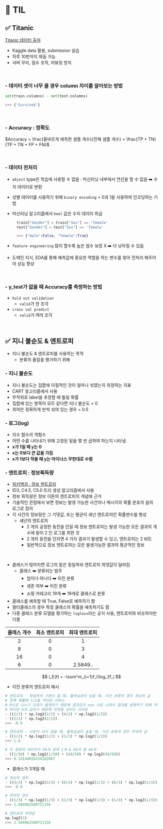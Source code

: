 # 🦁 TIL

## ✅ Titanic
[Titanic 데이터 출처](https://www.kaggle.com/competitions/titanic/data)
* Kaggle data 활용, submission 실습
* 하루 10번까지 제출 가능   
* 서버 무리, 점수 조작, 어뷰징 방지     

<br>

### - 데이터 셋이 너무 클 경우 column 차이를 알아보는 방법
```python
set(train.columns) - set(test.columns)

>>> {'Survived'}
```

<br>

### - Accuracy : 정확도
$Accuracy = \frac{올바르게 예측한 샘플 개수}{전체 샘플 개수} = \frac{TP + TN}{TP + TN + FP + FN}$

<br>

### - 데이터 전처리
* `object` type은 학습에 사용할 수 없음 : 머신러닝 내부에서 연산을 할 수 없음 ➡️ 수치 데이터로 변환
* 성별 데이터를 사용하기 위해 `binary encoding` = 0과 1을 사용하여 인코딩하는 기법
* 머신러닝 알고리즘에서 `bool` 값은 수치 데이터 취급
  ```python
    train["Gender"] = train["Sex"] == 'female'
    test["Gender"] = test["Sex"] == 'female'

    >>> {"male":False, "female":True}
  ```

* `feature engineering` 많이 할수록 높은 점수 보장 X ➡️ 더 낮아질 수 있음
* 도메인 지식, EDA를 통해 예측값에 중요한 역할을 하는 변수를 찾아 전처리 해주어야 성능 향상

<br>

### - y_test가 없을 때 Accuracy를 측정하는 방법
* `hold out validation`
  * `valid`가 한 조각
* `cross val predict`
  * `valid`가 여러 조각


<br>

## ✅ 지니 불순도 & 엔트로피 

* 지니 불순도 & 엔트로피를 사용하는 목적
  * 분류의 품질을 평가하기 위해

### - 지니 불순도
* 지니 불순도는 집합에 이질적인 것이 얼마나 섞였는지 측정하는 지표
* CART 알고리즘에서 사용
* 무작위로 label을 추정할 때 틀릴 확률
* 집합에 있는 항목이 모두 같다면 지니 불순도 = 0
* 최악은 정확하게 반씩 섞여 있는 경우 = 0.5


### - 로그(log)
* 지수 함수의 역함수
* 어떤 수를 나타내기 위해 고정된 밑을 몇 번 곱하여 하는지 나타냄
* **x가 1일 때 y는 0**
* **x는 0보다 큰 값을 가짐**
* **x가 1보다 작을 때 y는 마이너스 무한대로 수렴**
### - 엔트로피 : 정보획득량

* [위키백과 : 정보 엔트로피](https://ko.wikipedia.org/wiki/%EC%A0%95%EB%B3%B4_%EC%97%94%ED%8A%B8%EB%A1%9C%ED%94%BC)
* ID3, C4.5, C5.0 트리 생성 알고리즘에서 사용
* 정보 획득량은 정보 이론의 엔트로피의 개념에 근거
* 기술적인 관점에서 보면 정보는 발생 가능한 사건이나 메시지의 확률 분포의 음의 로그로 정의
* 각 사건의 정보량은 그 기댓값, 또는 평균이 섀넌 엔트로피인 확률변수를 형성
  * 섀넌의 엔트로피
    * 2 개의 공정한 동전을 던질 때 정보 엔트로피는 발생 가능한 모든 결과의 개수에 밑이 2 인 로그를 취한 것
    * 2 개의 동전을 던지면 4 가지 결과가 발생할 수 있고, 엔트로피는 2 비트 
    * 일반적으로 정보 엔트로피는 모든 발생가능한 결과의 평균적인 정보

<br>

* 클래스가 많아지면 로그의 밑은 동일하되 엔트로피 최댓값이 달라짐
  * 클래스 ➡️ 분류되는 범주
    * 암이다 아니다  ➡️ 이진 분류
    * 생존 여부 ➡️ 이진 분류
    * 쇼핑 카테고리 19개 ➡️ 19개로 클래스로 분류
* 클래스를 예측할 때 True, False로 예측하기 함
* 멀티클래스의 경우 특정 클래스의 확률을 예측하기도 함
* 다중 클래스 분류 모델을 평가하는 `logloss`라는 공식 사용, 엔트로피와 비슷하지만 다름

|클래스 개수|최소 엔트로피|최대 엔트로피|
|:------:|:--------:|:-------:|
|2|0|1|
|8|0|3|
|16|0|4|
|6|0|2.5849..|


$$ I_E(f) = -\sum^m_{i=1}f_i\log_2f_i $$
* 이진 분류의 엔트로피 예시
```python
# 엔트로피 - 확실하게 구분이 될 때, 불확실성이 낮을 때, 이진 분류의 경우 최상의 값
# 뒷쪽 확률에 1/2을 적어준 이유는
# 0으로 나누기 오류가 발생하기 때문에 결과값이 nan 으로 나와서 결과를 설명하기 위해 작은 값을 넣음
# 하지만 0과 곱하기 때문에 무엇을 넣어도 사라짐
- ((2/2) * np.log2(2/2) + (0/2) * np.log2(1/2))
- ((2/2) * np.log2(2/2))
>>> -0.0

# 엔트로피 - 구분이 되지 않을 때, 불확실성이 높을 때, 이진 분류의 경우 최악의 값
- ((1/2) * np.log2(1/2) + (1/2) * np.log2(1/2))
>>> 1.0

# 두 종류의 데이터가 50개 중에 1개 & 50개 중 49개
- ((1/50) * np.log2(1/50) + (49/50) * np.log2(49/50))
>>> 0.14144054254182067
```


* 클래스가 3개일 때
```python
# 최상의 경우
- ((3/3) * np.log2(3/3) + (0/3) * np.log2(1/3) + (0/3) * np.log2(1/3))
>>> -0.0

# 최악의 경우
- ((1/3) * np.log2(1/3) + (1/3) * np.log2(1/3) + (1/3) * np.log2(1/3))
>>> 1.584962500721156

# 엔트로프 최댓값
np.log2(3)
>>> 1.584962500721156
```